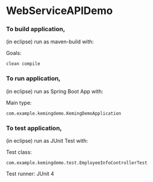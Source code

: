 # WebServiceAPIDemo

### To build application,

(in eclipse) run as maven-build with:

Goals: 
```
clean compile
```
###  To run application,

(in eclipse) run as Spring Boot App with:

Main type: 
```
com.example.kemingdemo.KemingDemoApplication
```

### To test application,

(in eclipse) run as JUnit Test with:

Test class: 
```
com.example.kemingdemo.test.EmployeeInfoControllerTest
```
Test runner: JUnit 4
